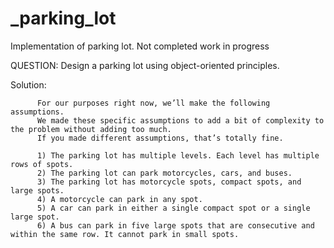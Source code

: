 # _parking_lot

Implementation of parking lot. Not completed work in progress


QUESTION: Design a parking lot using object-oriented principles.

Solution:

          For our purposes right now, we’ll make the following assumptions.
          We made these specific assumptions to add a bit of complexity to the problem without adding too much.
          If you made different assumptions, that’s totally fine.

          1) The parking lot has multiple levels. Each level has multiple rows of spots.
          2) The parking lot can park motorcycles, cars, and buses.
          3) The parking lot has motorcycle spots, compact spots, and large spots.
          4) A motorcycle can park in any spot.
          5) A car can park in either a single compact spot or a single large spot.
          6) A bus can park in five large spots that are consecutive and within the same row. It cannot park in small spots.
